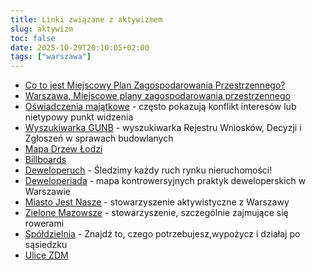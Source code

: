 ```yaml
---
title: Linki związane z aktywizmem
slug: aktywizm
toc: false
date: 2025-10-29T20:10:05+02:00
tags: ["warszawa"]
---
```


- [Co to jest Miejscowy Plan Zagospodarowania Przestrzennego?](https://daukszu.pl/co-to-jest-miejscowy-plan-zagospodarowania-przestrzennego/)
- [Warszawa,
Miejscowe plany zagospodarowania przestrzennego
](https://architektura.um.warszawa.pl/informacje-o-planach)
- [Oświadczenia majątkowe](https://bip.warszawa.pl/oswiadczenia-majatkowe) - często pokazują konflikt interesów lub nietypowy punkt widzenia
- [Wyszukiwarka GUNB](https://wyszukiwarka.gunb.gov.pl/) - wyszukiwarka Rejestru Wniosków, Decyzji i Zgłoszeń w sprawach budowlanych
- [Mapa Drzew Łodzi](https://spoleczniopiekunowiedrzew.pl/)
- [Billboards](https://iambateman.com/articles/billboards)
- [Deweloperuch](https://deweloperuch.pl/) - Śledzimy każdy ruch rynku nieruchomości!
- [Deweloperiada](https://deweloperiada.pl/) - mapa kontrowersyjnych praktyk deweloperskich w Warszawie
- [Miasto Jest Nasze](https://miastojestnasze.org/) - stowarzyszenie aktywistyczne z Warszawy
- [Zielone Mazowsze](https://zm.org.pl/) - stowarzyszenie, szczególnie zajmujące się rowerami
- [Spółdzielnia](https://www.spoldzielnia.waw.pl/) - Znajdź to, czego potrzebujesz,wypożycz i działaj po sąsiedzku
- [Ulice ZDM](https://zdm.waw.pl/dzialania/ulice/)
